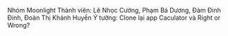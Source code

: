 Nhóm Moonlight
	Thành viên: Lê Nhọc Cường, Phạm Bá Dương, Đàm Đinh Đinh, Đoàn Thị Khánh Huyền
	Ý tưởng: Clone lại app Caculator và Right or Wrong?
